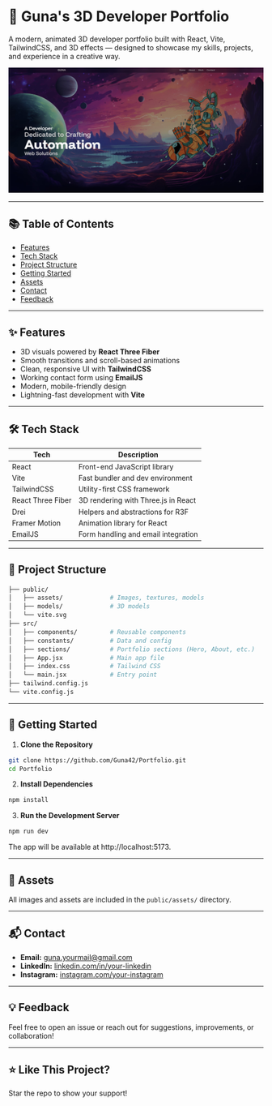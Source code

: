 # 🚀 Guna's 3D Developer Portfolio

A modern, animated 3D developer portfolio built with React, Vite, TailwindCSS, and 3D effects — designed to showcase my skills, projects, and experience in a creative way.

![Portfolio Interface](public/assets/projects/portfolio-interface.jpg)

---

## 📚 Table of Contents

- [Features](#-features)
- [Tech Stack](#-tech-stack)
- [Project Structure](#-project-structure)
- [Getting Started](#-getting-started)
- [Assets](#-assets)
- [Contact](#-contact)
- [Feedback](#-feedback)

---

## ✨ Features

- 3D visuals powered by **React Three Fiber**
- Smooth transitions and scroll-based animations
- Clean, responsive UI with **TailwindCSS**
- Working contact form using **EmailJS**
- Modern, mobile-friendly design
- Lightning-fast development with **Vite**

---

## 🛠 Tech Stack

| Tech              | Description                           |
|-------------------|---------------------------------------|
| React             | Front-end JavaScript library          |
| Vite              | Fast bundler and dev environment      |
| TailwindCSS       | Utility-first CSS framework           |
| React Three Fiber | 3D rendering with Three.js in React   |
| Drei              | Helpers and abstractions for R3F      |
| Framer Motion     | Animation library for React           |
| EmailJS           | Form handling and email integration   |

---

## 📁 Project Structure

```bash
├── public/
│   ├── assets/             # Images, textures, models
│   ├── models/             # 3D models
│   └── vite.svg
├── src/
│   ├── components/         # Reusable components
│   ├── constants/          # Data and config
│   ├── sections/           # Portfolio sections (Hero, About, etc.)
│   ├── App.jsx             # Main app file
│   ├── index.css           # Tailwind CSS
│   └── main.jsx            # Entry point
├── tailwind.config.js
└── vite.config.js
```

---

## 🚀 Getting Started

1. **Clone the Repository**
```bash
git clone https://github.com/Guna42/Portfolio.git
cd Portfolio
```
2. **Install Dependencies**
```bash
npm install
```
3. **Run the Development Server**
```bash
npm run dev
```
The app will be available at http://localhost:5173.

---

## 🔗 Assets
All images and assets are included in the `public/assets/` directory.

---

## 📬 Contact

- **Email:** guna.yourmail@gmail.com
- **LinkedIn:** [linkedin.com/in/your-linkedin](https://www.linkedin.com/in/your-linkedin)
- **Instagram:** [instagram.com/your-instagram](https://www.instagram.com/your-instagram)

---

## 💡 Feedback

Feel free to open an issue or reach out for suggestions, improvements, or collaboration!

---

## ⭐ Like This Project?
Star the repo to show your support!
